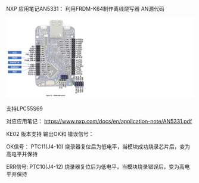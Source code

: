 NXP 应用笔记AN5331： 利用FRDM-K64制作离线烧写器 AN源代码

![](frdm_k64.png)

支持LPC55S69

对应应用笔记： https://www.nxp.com/docs/en/application-note/AN5331.pdf



KE02 版本支持 输出OK和 错误信号：



OK信号： PTC11(J4-10)  烧录器复位后为低电平，当模块成功烧录芯片后，变为高电平并保持

ERR信号: PTC10(J4-12)  烧录器复位后为低电平，当模块烧录错误后，变为高电平并保持


